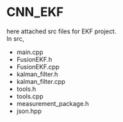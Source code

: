 # CNN_EKF


here attached src files for EKF project.  
In src,
- main.cpp
- FusionEKF.h
- FusionEKF.cpp
- kalman_filter.h
- kalman_filter.cpp
- tools.h
- tools.cpp
- measurement_package.h
- json.hpp


